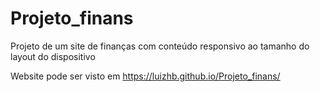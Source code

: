 # Projeto_finans
 
Projeto de um site de finanças com conteúdo responsivo ao tamanho do layout do dispositivo

Website pode ser visto em https://luizhb.github.io/Projeto_finans/
